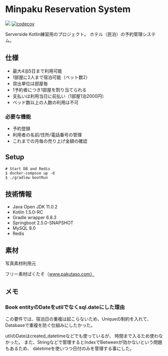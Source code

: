 # Minpaku Reservation System
![](https://github.com/Taurin190/kotlin-minpaku/workflows/App%20Test%20CI/badge.svg)
[![codecov](https://codecov.io/gh/Taurin190/kotlin-minpaku/branch/main/graph/badge.svg?token=MONFN7U85C)](https://codecov.io/gh/Taurin190/kotlin-minpaku)

Serverside Kotlin練習用のプロジェクト。
ホテル（民泊）の予約管理システム。

## 仕様
- 最大4泊5日まで利用可能 
- 1部屋に2人まで宿泊可能（ベット数2）
- 貸出単位は部屋毎
- 1予約者につき1部屋を割り当てられる
- 支払いは利用当日に前払い（1部屋1泊2000円）
- ベッド数以上の人数の利用は不可

### 必要な機能
- 予約登録
- 利用者の名前/住所/電話番号の管理
- これまでの月毎の売り上げ金額の確認

## Setup
```
# Start DB and Redis
$ docker-compose up -d
$ ./gradlew bootRun
```

## 技術情報
- Java Open JDK 11.0.2
- Kotlin 1.5.0-RC
- Gradle wrapper 6.8.3
- Springboot 2.5.0-SNAPSHOT
- MySQL 8.0
- Redis

## 素材
写真素材利用元

フリー素材ぱくたそ（www.pakutaso.com）

## メモ
### Book entityのDateをutilでなくsql.dateにした理由
この要件では、宿泊日の重複は起こらないため、Uniqueの制約を入れて、
Databaseで重複を防ぐ仕組みにしたかった。

utilのDateはcreated_datetimeなどでも使っているが、 時間まで入るため使わなかった。
また、Stringなどで管理するとIndexでBetweenが効かないという問題もあるため、
datetimeを使いつつ日付のみを管理する事にした。